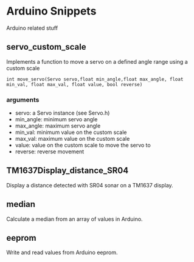 # Arduino Snippets
Arduino related stuff

## servo\_custom\_scale

Implements a function to move a servo on a defined angle range using a custom scale

    int move_servo(Servo servo,float min_angle,float max_angle, float min_val, float max_val, float value, bool reverse)

### arguments

 - servo: a Servo instance (see Servo.h)
 - min\_angle: minimum servo angle
 - max\_angle: maximum servo angle
 - min\_val: minimum value on the custom scale
 - max\_val: maximum value on the custom scale
 - value: value on the custom scale to move the servo to
 - reverse: reverse movement
 
## TM1637Display\_distance\_SR04

Display a distance detected with SR04 sonar on a TM1637 display.

## median

Calculate a median from an array of values in Arduino.

## eeprom

Write and read values from Arduino eeprom.
